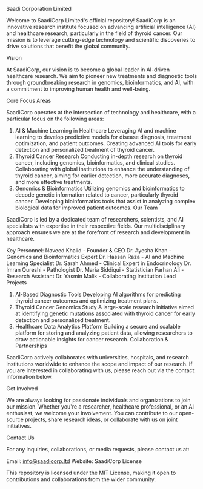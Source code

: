 Saadi Corporation Limited

Welcome to SaadiCorp Limited's official repository! SaadiCorp is an innovative research institute focused on advancing artificial intelligence (AI) and healthcare research, particularly in the field of thyroid cancer. Our mission is to leverage cutting-edge technology and scientific discoveries to drive solutions that benefit the global community.

Vision

At SaadiCorp, our vision is to become a global leader in AI-driven healthcare research. We aim to pioneer new treatments and diagnostic tools through groundbreaking research in genomics, bioinformatics, and AI, with a commitment to improving human health and well-being.

Core Focus Areas

SaadiCorp operates at the intersection of technology and healthcare, with a particular focus on the following areas:

1. AI & Machine Learning in Healthcare
Leveraging AI and machine learning to develop predictive models for disease diagnosis, treatment optimization, and patient outcomes.
Creating advanced AI tools for early detection and personalized treatment of thyroid cancer.
2. Thyroid Cancer Research
Conducting in-depth research on thyroid cancer, including genomics, bioinformatics, and clinical studies.
Collaborating with global institutions to enhance the understanding of thyroid cancer, aiming for earlier detection, more accurate diagnoses, and more effective treatments.
3. Genomics & Bioinformatics
Utilizing genomics and bioinformatics to decode genetic information related to cancer, particularly thyroid cancer.
Developing bioinformatics tools that assist in analyzing complex biological data for improved patient outcomes.
Our Team

SaadiCorp is led by a dedicated team of researchers, scientists, and AI specialists with expertise in their respective fields. Our multidisciplinary approach ensures we are at the forefront of research and development in healthcare.

Key Personnel:
Naveed Khalid - Founder & CEO
Dr. Ayesha Khan - Genomics and Bioinformatics Expert
Dr. Hassan Raza - AI and Machine Learning Specialist
Dr. Sarah Ahmed - Clinical Expert in Endocrinology
Dr. Imran Qureshi - Pathologist
Dr. Maria Siddiqui - Statistician
Farhan Ali - Research Assistant
Dr. Yasmin Malik - Collaborating Institution Lead
Projects

1. AI-Based Diagnostic Tools
Developing AI algorithms for predicting thyroid cancer outcomes and optimizing treatment plans.
2. Thyroid Cancer Genomics Study
A large-scale research initiative aimed at identifying genetic mutations associated with thyroid cancer for early detection and personalized treatment.
3. Healthcare Data Analytics Platform
Building a secure and scalable platform for storing and analyzing patient data, allowing researchers to draw actionable insights for cancer research.
Collaboration & Partnerships

SaadiCorp actively collaborates with universities, hospitals, and research institutions worldwide to enhance the scope and impact of our research. If you are interested in collaborating with us, please reach out via the contact information below.

Get Involved

We are always looking for passionate individuals and organizations to join our mission. Whether you're a researcher, healthcare professional, or an AI enthusiast, we welcome your involvement. You can contribute to our open-source projects, share research ideas, or collaborate with us on joint initiatives.

Contact Us

For any inquiries, collaborations, or media requests, please contact us at:

Email: info@saadicorp.ltd
Website: SaadiCorp
License

This repository is licensed under the MIT License, making it open to contributions and collaborations from the wider community.